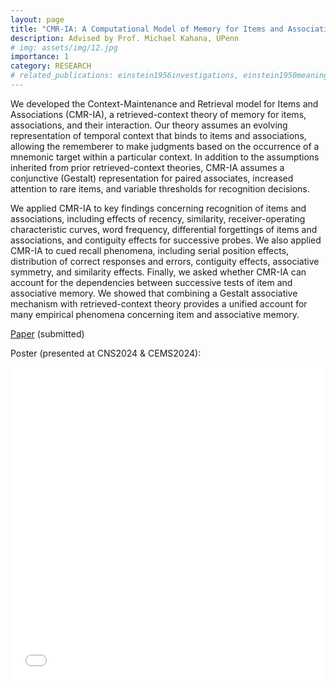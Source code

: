 ```yaml
---
layout: page
title: "CMR-IA: A Computational Model of Memory for Items and Associations"  
description: Advised by Prof. Michael Kahana, UPenn
# img: assets/img/12.jpg
importance: 1
category: RESEARCH
# related_publications: einstein1956investigations, einstein1950meaning
---
```


We developed the Context-Maintenance and Retrieval model for Items and Associations (CMR-IA), a retrieved-context theory of memory for items, associations, and their interaction.  Our theory assumes an evolving representation of temporal context that binds to items and associations, allowing the rememberer to make judgments based on the occurrence of a mnemonic target within a particular context. In addition to the assumptions inherited from prior retrieved-context theories, CMR-IA assumes a conjunctive (Gestalt) representation for paired associates, increased attention to rare items, and variable thresholds for recognition decisions.  

We applied CMR-IA to key findings concerning recognition of items and associations, including effects of recency, similarity, receiver-operating characteristic curves, word frequency, differential forgettings of items and associations, and contiguity effects for successive probes. We also applied CMR-IA to cued recall phenomena, including serial position effects, distribution of correct responses and errors, contiguity effects, associative symmetry, and similarity effects. Finally, we asked whether CMR-IA can account for the dependencies between successive tests of item and associative memory.  We showed that combining a Gestalt associative mechanism with retrieved-context theory provides a unified account for many empirical phenomena concerning item and associative memory.

[Paper](https://osf.io/preprints/psyarxiv/xm8v6_v1) (submitted)

Poster (presented at CNS2024 & CEMS2024):

<div class="row">
    <div class="col-sm mt-3 mt-md-0">
        <iframe src="{{ '/assets/pdf/beige_CMRIA_poster.pdf' | relative_url }}" width="100%" height="500px" style="border: none;"></iframe>
    </div>
</div>